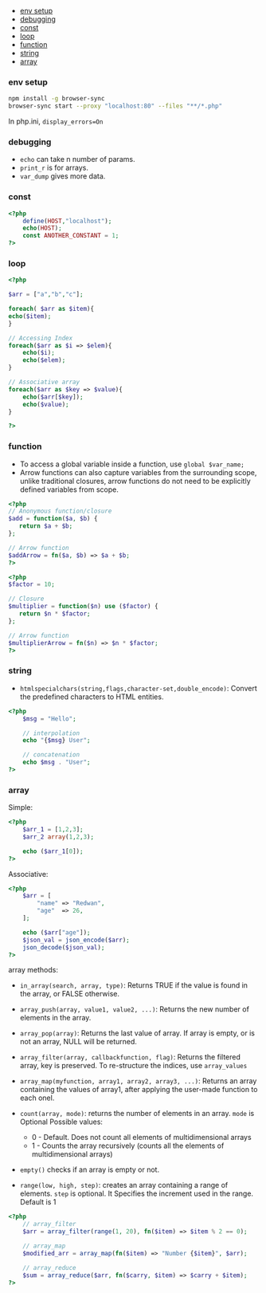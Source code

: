 - [env setup](#env-setup)
- [debugging](#debugging)
- [const](#const)
- [loop](#loop)
- [function](#function)
- [string](#string)
- [array](#array)

### env setup

```bash
npm install -g browser-sync
browser-sync start --proxy "localhost:80" --files "**/*.php"
```
In php.ini,
`display_errors=On`

### debugging

- `echo` can take n number of params.
- `print_r` is for arrays.
- `var_dump` gives more data.


### const

```php
<?php
    define(HOST,"localhost");
    echo(HOST);
    const ANOTHER_CONSTANT = 1;
?>
```

### loop

```php
<?php

$arr = ["a","b","c"];

foreach( $arr as $item){
echo($item);
}

// Accessing Index
foreach($arr as $i => $elem){
    echo($i);
    echo($elem);
}

// Associative array
foreach($arr as $key => $value){
    echo($arr[$key]);
    echo($value);
}

?>
```


### function

- To access a global variable inside a function, use `global $var_name;`
- Arrow functions can also capture variables from the surrounding scope, unlike traditional closures, arrow functions do not need to be explicitly defined variables from scope.

```php
<?php
// Anonymous function/closure
$add = function($a, $b) {
   return $a + $b;
};

// Arrow function
$addArrow = fn($a, $b) => $a + $b;
?>
```


```php
<?php
$factor = 10;

// Closure
$multiplier = function($n) use ($factor) {
   return $n * $factor;
};

// Arrow function
$multiplierArrow = fn($n) => $n * $factor;
?>
```


### string


- `htmlspecialchars(string,flags,character-set,double_encode)`: Convert the predefined characters to HTML entities.




```php
<?php
    $msg = "Hello";

    // interpolation
    echo "{$msg} User";

    // concatenation
    echo $msg . "User";
?>
```

### array

Simple:

```php
<?php
    $arr_1 = [1,2,3];
    $arr_2 array(1,2,3);

    echo ($arr_1[0]);
?>
```

Associative:

```php
<?php
    $arr = [
        "name" => "Redwan",
        "age"  => 26,
    ];

    echo ($arr["age"]);
    $json_val = json_encode($arr);
    json_decode($json_val);
?>
```

array methods:

- `in_array(search, array, type)`: Returns TRUE if the value is found in the array, or FALSE otherwise.

- `array_push(array, value1, value2, ...)`: Returns the new number of elements in the array.

- `array_pop(array)`: Returns the last value of array. If array is empty, or is not an array, NULL will be returned.

- `array_filter(array, callbackfunction, flag)`: Returns the filtered array, key is preserved. To re-structure the indices, use `array_values`

- `array_map(myfunction, array1, array2, array3, ...)`: Returns an array containing the values of array1, after applying the user-made function to each onel.

- `count(array, mode)`: returns the number of elements in an array. `mode` is Optional Possible values:
  - 0 - Default. Does not count all elements of multidimensional arrays
  - 1 - Counts the array recursively (counts all the elements of multidimensional arrays)

- `empty()` checks if an array is empty or not.

- `range(low, high, step)`: creates an array containing a range of elements.  `step` is optional. It Specifies the increment used in the range. Default is 1


```php
<?php
    // array_filter
    $arr = array_filter(range(1, 20), fn($item) => $item % 2 == 0);

    // array_map
    $modified_arr = array_map(fn($item) => "Number {$item}", $arr);

    // array_reduce
    $sum = array_reduce($arr, fn($carry, $item) => $carry + $item);
?>
```
